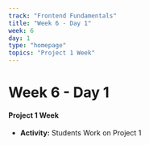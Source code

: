 ```yaml
---
track: "Frontend Fundamentals"
title: "Week 6 - Day 1"
week: 6
day: 1
type: "homepage"
topics: "Project 1 Week"
---
```



# Week 6 - Day 1

#### Project 1 Week
- **Activity:** Students Work on Project 1

